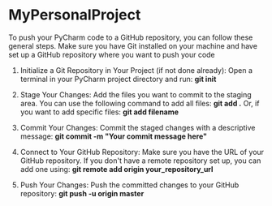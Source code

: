 # MyPersonalProject

To push your PyCharm code to a GitHub repository, you can follow these general steps. Make sure you have Git installed on your machine and have set up a GitHub repository where you want to push your code

1. Initialize a Git Repository in Your Project (if not done already):
Open a terminal in your PyCharm project directory and run:
**git init**

2. Stage Your Changes:
Add the files you want to commit to the staging area. You can use the following command to add all files:
**git add .**
Or, if you want to add specific files:
**git add filename**

3. Commit Your Changes:
Commit the staged changes with a descriptive message:
**git commit -m "Your commit message here"**

4. Connect to Your GitHub Repository:
Make sure you have the URL of your GitHub repository. If you don't have a remote repository set up, you can add one using:
**git remote add origin your_repository_url**

5. Push Your Changes:
Push the committed changes to your GitHub repository:
**git push -u origin master**
